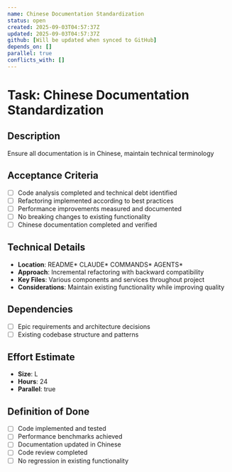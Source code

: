 ```yaml
---
name: Chinese Documentation Standardization
status: open
created: 2025-09-03T04:57:37Z
updated: 2025-09-03T04:57:37Z
github: [Will be updated when synced to GitHub]
depends_on: []
parallel: true
conflicts_with: []
---
```


# Task: Chinese Documentation Standardization

## Description
Ensure all documentation is in Chinese, maintain technical terminology

## Acceptance Criteria
- [ ] Code analysis completed and technical debt identified
- [ ] Refactoring implemented according to best practices
- [ ] Performance improvements measured and documented
- [ ] No breaking changes to existing functionality
- [ ] Chinese documentation completed and verified

## Technical Details
- **Location**: README* CLAUDE* COMMANDS* AGENTS*
- **Approach**: Incremental refactoring with backward compatibility
- **Key Files**: Various components and services throughout project
- **Considerations**: Maintain existing functionality while improving quality

## Dependencies
- [ ] Epic requirements and architecture decisions
- [ ] Existing codebase structure and patterns

## Effort Estimate
- **Size**: L
- **Hours**: 24
- **Parallel**: true

## Definition of Done
- [ ] Code implemented and tested
- [ ] Performance benchmarks achieved
- [ ] Documentation updated in Chinese
- [ ] Code review completed
- [ ] No regression in existing functionality

